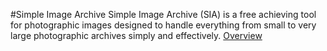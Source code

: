 #Simple Image Archive
Simple Image Archive (SIA) is a free achieving tool for photographic images designed to handle everything from small to very large photographic archives simply and effectively.
[Overview](Overview)
